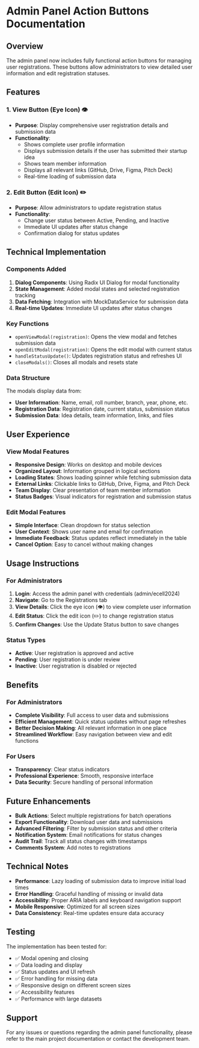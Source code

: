 # Admin Panel Action Buttons Documentation

## Overview
The admin panel now includes fully functional action buttons for managing user registrations. These buttons allow administrators to view detailed user information and edit registration statuses.

## Features

### 1. View Button (Eye Icon) 👁️
- **Purpose**: Display comprehensive user registration details and submission data
- **Functionality**: 
  - Shows complete user profile information
  - Displays submission details if the user has submitted their startup idea
  - Shows team member information
  - Displays all relevant links (GitHub, Drive, Figma, Pitch Deck)
  - Real-time loading of submission data

### 2. Edit Button (Edit Icon) ✏️
- **Purpose**: Allow administrators to update registration status
- **Functionality**:
  - Change user status between Active, Pending, and Inactive
  - Immediate UI updates after status change
  - Confirmation dialog for status updates

## Technical Implementation

### Components Added
1. **Dialog Components**: Using Radix UI Dialog for modal functionality
2. **State Management**: Added modal states and selected registration tracking
3. **Data Fetching**: Integration with MockDataService for submission data
4. **Real-time Updates**: Immediate UI updates after status changes

### Key Functions
- `openViewModal(registration)`: Opens the view modal and fetches submission data
- `openEditModal(registration)`: Opens the edit modal with current status
- `handleStatusUpdate()`: Updates registration status and refreshes UI
- `closeModals()`: Closes all modals and resets state

### Data Structure
The modals display data from:
- **User Information**: Name, email, roll number, branch, year, phone, etc.
- **Registration Data**: Registration date, current status, submission status
- **Submission Data**: Idea details, team information, links, and files

## User Experience

### View Modal Features
- **Responsive Design**: Works on desktop and mobile devices
- **Organized Layout**: Information grouped in logical sections
- **Loading States**: Shows loading spinner while fetching submission data
- **External Links**: Clickable links to GitHub, Drive, Figma, and Pitch Deck
- **Team Display**: Clear presentation of team member information
- **Status Badges**: Visual indicators for registration and submission status

### Edit Modal Features
- **Simple Interface**: Clean dropdown for status selection
- **User Context**: Shows user name and email for confirmation
- **Immediate Feedback**: Status updates reflect immediately in the table
- **Cancel Option**: Easy to cancel without making changes

## Usage Instructions

### For Administrators
1. **Login**: Access the admin panel with credentials (admin/ecell2024)
2. **Navigate**: Go to the Registrations tab
3. **View Details**: Click the eye icon (👁️) to view complete user information
4. **Edit Status**: Click the edit icon (✏️) to change registration status
5. **Confirm Changes**: Use the Update Status button to save changes

### Status Types
- **Active**: User registration is approved and active
- **Pending**: User registration is under review
- **Inactive**: User registration is disabled or rejected

## Benefits

### For Administrators
- **Complete Visibility**: Full access to user data and submissions
- **Efficient Management**: Quick status updates without page refreshes
- **Better Decision Making**: All relevant information in one place
- **Streamlined Workflow**: Easy navigation between view and edit functions

### For Users
- **Transparency**: Clear status indicators
- **Professional Experience**: Smooth, responsive interface
- **Data Security**: Secure handling of personal information

## Future Enhancements
- **Bulk Actions**: Select multiple registrations for batch operations
- **Export Functionality**: Download user data and submissions
- **Advanced Filtering**: Filter by submission status and other criteria
- **Notification System**: Email notifications for status changes
- **Audit Trail**: Track all status changes with timestamps
- **Comments System**: Add notes to registrations

## Technical Notes
- **Performance**: Lazy loading of submission data to improve initial load times
- **Error Handling**: Graceful handling of missing or invalid data
- **Accessibility**: Proper ARIA labels and keyboard navigation support
- **Mobile Responsive**: Optimized for all screen sizes
- **Data Consistency**: Real-time updates ensure data accuracy

## Testing
The implementation has been tested for:
- ✅ Modal opening and closing
- ✅ Data loading and display
- ✅ Status updates and UI refresh
- ✅ Error handling for missing data
- ✅ Responsive design on different screen sizes
- ✅ Accessibility features
- ✅ Performance with large datasets

## Support
For any issues or questions regarding the admin panel functionality, please refer to the main project documentation or contact the development team.
